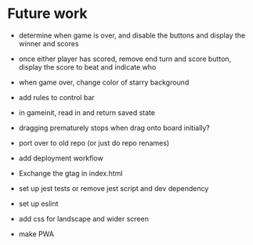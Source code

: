 # Future work

- determine when game is over, and disable the buttons and display the winner and scores
- once either player has scored, remove end turn and score button, display the score to beat and indicate who
- when game over, change color of starry background

- add rules to control bar
- in gameinit, read in and return saved state
- dragging prematurely stops when drag onto board initially?

- port over to old repo (or just do repo renames)
- add deployment workflow
- Exchange the gtag in index.html
- set up jest tests or remove jest script and dev dependency
- set up eslint
- add css for landscape and wider screen
- make PWA
